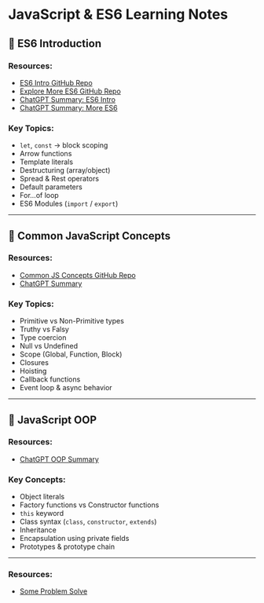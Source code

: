 # JavaScript & ES6 Learning Notes

## 📘 ES6 Introduction

### Resources:
- [ES6 Intro GitHub Repo](https://github.com/ProgrammingHero1/es6-intro)
- [Explore More ES6 GitHub Repo](https://github.com/ProgrammingHero1/explore-more-es6)
- [ChatGPT Summary: ES6 Intro](https://chatgpt.com/c/6858d0cd-4db0-8012-9584-4a6576cc4a0d)
- [ChatGPT Summary: More ES6](https://chatgpt.com/c/67584cc1-203c-8012-be61-4321e7b1523a)

### Key Topics:
- `let`, `const` → block scoping
- Arrow functions
- Template literals
- Destructuring (array/object)
- Spread & Rest operators
- Default parameters
- For...of loop
- ES6 Modules (`import` / `export`)

---

## 📗 Common JavaScript Concepts

### Resources:
- [Common JS Concepts GitHub Repo](https://github.com/ProgrammingHero1/common-js-concepts)
- [ChatGPT Summary](https://chatgpt.com/c/675d823c-725c-8012-bc93-9a99ff0d6ceb)

### Key Topics:
- Primitive vs Non-Primitive types
- Truthy vs Falsy
- Type coercion
- Null vs Undefined
- Scope (Global, Function, Block)
- Closures
- Hoisting
- Callback functions
- Event loop & async behavior

---

## 📙 JavaScript OOP

### Resources:
- [ChatGPT OOP Summary](https://chatgpt.com/c/675c1e67-6fc8-8012-b95d-fa43b0dde024)

### Key Concepts:
- Object literals
- Factory functions vs Constructor functions
- `this` keyword
- Class syntax (`class`, `constructor`, `extends`)
- Inheritance
- Encapsulation using private fields
- Prototypes & prototype chain

---


### Resources:
- [Some Problem Solve](https://chatgpt.com/c/675ea854-5504-8012-8dde-064f01760f8b)

